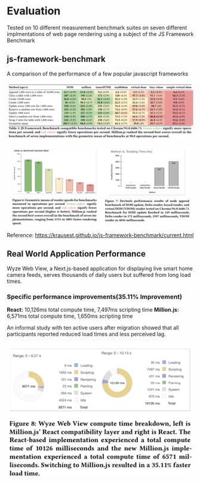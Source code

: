 # Evaluation

Tested on 10 different measurement benchmark suites on seven different implmentations of web page rendering using a subject of the JS Framework Benchmark

## js-framework-benchmark
A comparison of the performance of a few popular javascript frameworks

![alt text](./images/opsec.png)

![alt text](./images/morebenchmarks.png)

Reference: https://krausest.github.io/js-framework-benchmark/current.html

##  Real World Application Performance

Wyze Web View, a Next.js-based application for displaying live smart home camera feeds, serves thousands of daily users but suffered from long load times.

### Specific performance improvements(35.11% Improvement)

**React:** 10,126ms total compute time, 7,497ms scripting time
**Million.js:** 6,571ms total compute time, 1,650ms scripting time

An informal study with ten active users after migration showed that all participants reported reduced load times and less perceived lag.

![alt text](./images/wyze.png)